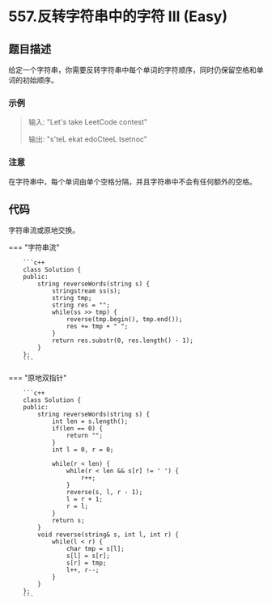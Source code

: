 # 557.反转字符串中的字符 III (Easy)

## 题目描述

给定一个字符串，你需要反转字符串中每个单词的字符顺序，同时仍保留空格和单词的初始顺序。

### 示例

> 输入: "Let's take LeetCode contest"
> 
> 输出: "s'teL ekat edoCteeL tsetnoc" 

### 注意

在字符串中，每个单词由单个空格分隔，并且字符串中不会有任何额外的空格。

## 代码

字符串流或原地交换。

=== "字符串流"

		```c++
		class Solution {
		public:
		    string reverseWords(string s) {
		        stringstream ss(s);
		        string tmp;
		        string res = "";
		        while(ss >> tmp) {
		            reverse(tmp.begin(), tmp.end());
		            res += tmp + " ";
		        }
		        return res.substr(0, res.length() - 1);
		    }
		};
		```
		
=== "原地双指针"

		```c++
		class Solution {
		public:
		    string reverseWords(string s) {
		        int len = s.length();
		        if(len == 0) {
		            return "";
		        }
		        int l = 0, r = 0;
		
		        while(r < len) {
		            while(r < len && s[r] != ' ') {
		                r++;
		            }
		            reverse(s, l, r - 1);
		            l = r + 1;
		            r = l;
		        }
		        return s;
		    }
		    void reverse(string& s, int l, int r) {
		        while(l < r) {
		            char tmp = s[l];
		            s[l] = s[r];
		            s[r] = tmp;
		            l++, r--;
		        }
		    }
		};
		```